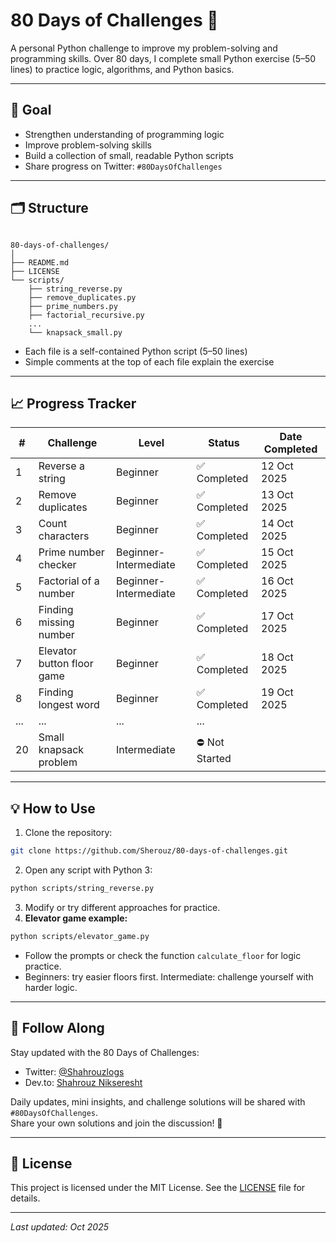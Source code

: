 # 80 Days of Challenges 🐍

A personal Python challenge to improve my problem-solving and programming skills.
Over 80 days, I complete small Python exercise (5–50 lines) to practice logic, algorithms, and Python basics.

---

## 📌 Goal

- Strengthen understanding of programming logic
- Improve problem-solving skills
- Build a collection of small, readable Python scripts
- Share progress on Twitter: `#80DaysOfChallenges`

---

## 🗂️ Structure

```

80-days-of-challenges/
│
├── README.md
├── LICENSE
└── scripts/
    ├── string_reverse.py
    ├── remove_duplicates.py
    ├── prime_numbers.py
    ├── factorial_recursive.py
    ...
    └── knapsack_small.py

```

- Each file is a self-contained Python script (5–50 lines)
- Simple comments at the top of each file explain the exercise

---

## 📈 Progress Tracker

| #   | Challenge                  | Level                 | Status         | Date Completed |
| --- | ---------------------------| --------------------- | -------------- | -------------- |
| 1   | Reverse a string           | Beginner              | ✅ Completed   | 12 Oct 2025    |
| 2   | Remove duplicates          | Beginner              | ✅ Completed   | 13 Oct 2025    |
| 3   | Count characters           | Beginner              | ✅ Completed   | 14 Oct 2025    |
| 4   | Prime number checker       | Beginner-Intermediate | ✅ Completed   | 15 Oct 2025    |
| 5   | Factorial of a number      | Beginner-Intermediate | ✅ Completed   | 16 Oct 2025    |
| 6   | Finding missing number     | Beginner              | ✅ Completed   | 17 Oct 2025    |
| 7   | Elevator button floor game | Beginner              | ✅ Completed   | 18 Oct 2025    |
| 8   | Finding longest word       | Beginner              | ✅ Completed   | 19 Oct 2025    |
| ... | ...                        | ...                   | ...             |                |
| 20  | Small knapsack problem     | Intermediate          | ⛔ Not Started |                |

---

## 💡 How to Use

1. Clone the repository:

```bash
git clone https://github.com/Sherouz/80-days-of-challenges.git
```

2. Open any script with Python 3:

```bash
python scripts/string_reverse.py
```

3. Modify or try different approaches for practice.
4. **Elevator game example:**

```bash
python scripts/elevator_game.py
```

* Follow the prompts or check the function `calculate_floor` for logic practice.
* Beginners: try easier floors first. Intermediate: challenge yourself with harder logic.
---

## 🔗 Follow Along

Stay updated with the 80 Days of Challenges:

- Twitter: [@Shahrouzlogs](https://x.com/Shahrouzlogs/)
- Dev.to: [Shahrouz Nikseresht](https://dev.to/shahrouzlogs/)

Daily updates, mini insights, and challenge solutions will be shared with `#80DaysOfChallenges`.  
Share your own solutions and join the discussion! 🚀

---

## 📝 License

This project is licensed under the MIT License. See the [LICENSE](LICENSE) file for details.

---

*Last updated: Oct 2025*
